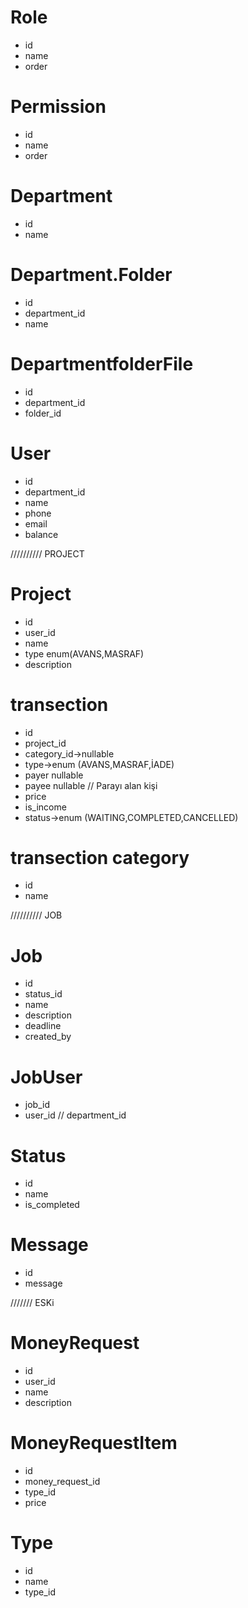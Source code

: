 # Role 
- id
- name
- order 

# Permission
- id 
- name 
- order

# Department
- id
- name 

# Department.Folder
- id
- department_id
- name

# DepartmentfolderFile
- id 
- department_id
- folder_id

# User
- id
- department_id
- name
- phone
- email
- balance


////////// PROJECT
# Project
- id 
- user_id
- name
- type enum(AVANS,MASRAF)
- description

# transection
- id 
- project_id
- category_id->nullable
- type->enum (AVANS,MASRAF,İADE)
- payer nullable
- payee nullable // Parayı alan kişi
- price
- is_income
- status->enum (WAITING,COMPLETED,CANCELLED)

# transection category
- id
- name

////////// JOB

# Job 
- id 
- status_id
- name
- description
- deadline
- created_by

# JobUser
- job_id
- user_id
 // department_id

# Status
- id 
- name
- is_completed

# Message
- id
- message










/////// ESKi

# MoneyRequest
- id 
- user_id
- name
- description

# MoneyRequestItem
- id
- money_request_id
- type_id
- price

# Type
- id 
- name
- type_id